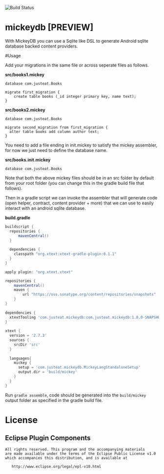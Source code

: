 ![Build Status](https://travis-ci.org/justeat/mickeydb.svg)

# mickeydb [PREVIEW]

With MickeyDB you can use a Sqlite like DSL to generate Android sqlite database backed content providers.

#Usage

Add your migrations in the same file or across seperate files as follows.

**src/books1.mickey**
````
database com.justeat.Books

migrate first_migration {
	create table books (_id integer primary key, name text);
}
````

**src/books2.mickey**
````
database com.justeat.Books

migrate second_migration from first_migration {
  alter table books add column author text;
}
````

You need to add a file ending in init.mickey to satisfy the mickey assembler, for now we just need to define the database name.

**src/books.init.mickey**
````
database com.justeat.Books
````

Note that both the above mickey files should be in an src folder by default from your root folder (you can change this in the gradle build file that follows).

Then in a gradle script we can invoke the assembler that will generate code (open helper, contract, content provider + more) that we can use to easily interact with an android sqlite database.

**build.gradle**
````gradle
buildscript {
  repositories {
      mavenCentral()
  }
  
  dependencies {
    classpath "org.xtext:xtext-gradle-plugin:0.1.1"
  }
}

apply plugin: "org.xtext.xtext"

repositories {
    mavenCentral()
    maven {
        url "https://oss.sonatype.org/content/repositories/snapshots"
    }
}
  
dependencies {
  xtextTooling 'com.justeat.mickeydb:com.justeat.mickeydb:1.0.0-SNAPSHOT'
}
 
xtext {
  version = '2.7.3'
  sources {
    srcDir 'src'
  }
  
  languages{
    mickey {
      setup = 'com.justeat.mickeydb.MickeyLangStandaloneSetup'
      output.dir = 'build/mickey'
    }
  }
}
````

Run ```gradle assemble```, code should be generated into the ```build/mickey``` output folder as specified in the gradle build file.

License
=======

Eclipse Plugin Components
-------------------------
    All rights reserved. This program and the accompanying materials
    are made available under the terms of the Eclipse Public License v1.0
    which accompanies this distribution, and is available at
       
       http://www.eclipse.org/legal/epl-v10.html
